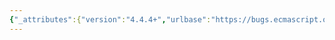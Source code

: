 ```yaml
---
{"_attributes":{"version":"4.4.4+","urlbase":"https://bugs.ecmascript.org/","maintainer":"dherman@mozilla.com"},"bug":{"bug_id":1999,"creation_ts":"2013-09-29 06:12:00 -0700","short_desc":"19.1.3.15.1, MixinProperties: Odd indentation for step 3.a","delta_ts":"2013-10-29 09:46:43 -0700","product":"Draft for 6th Edition","component":"editorial issue","version":"Rev 19: September 27, 2013 Draft","rep_platform":"All","op_sys":"All","bug_status":"RESOLVED","resolution":"FIXED","priority":"Normal","bug_severity":"normal","everconfirmed":true,"reporter":{"uid":"andrebargull","name":"André Bargull"},"assigned_to":{"uid":"allen","name":"Allen Wirfs-Brock"},"long_desc":[{"commentid":5673,"comment_count":0,"who":{"uid":"andrebargull","name":"André Bargull"},"bug_when":"2013-09-29 06:12:15 -0700","thetext":"19.1.3.15.1  MixinProperties( target, source ), step 3a:\n\nStep 3.a should be changed to step 4, because step 3 is not a control flow step."},{"commentid":5684,"comment_count":1,"who":{"uid":"allen","name":"Allen Wirfs-Brock"},"bug_when":"2013-09-30 12:14:09 -0700","thetext":"yes.\n\nalso, noite that the enumerability test in step 7.d.v should not be there\n\nfixed in rev20 editor's draft"},{"commentid":6156,"comment_count":2,"who":{"uid":"allen","name":"Allen Wirfs-Brock"},"bug_when":"2013-10-29 09:46:43 -0700","thetext":"fixed in rev20 draft, Oct. 28, 2013"}]}}
---
```

